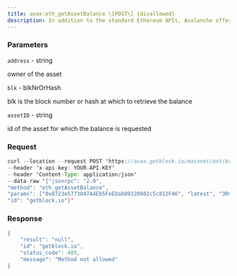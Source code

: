 ```yaml
---
title: avax:eth_getAssetBalance \[POST\] {disallowed}
description: In addition to the standard Ethereum APIs, Avalanche offerseth_getAssetBalance to retrieve the balance of first class AvalancheNative Tokens on the C-Chain (excluding AVAX, which must be fetched witheth_getBalance).
---
```


### Parameters


`address` - string

owner of the asset

`blk` - blkNrOrHash

blk is the block number or hash at which to retrieve the balance

`assetID` - string

id of the asset for which the balance is requested

### Request

``` java
curl --location --request POST 'https://avax.getblock.io/mainnet/ext/bc/C/rpc' 
--header 'x-api-key: YOUR-API-KEY' 
--header 'Content-Type: application/json' 
--data-raw '{"jsonrpc": "2.0",
"method": "eth_getAssetBalance",
"params": ["0x8723e5773847A4Eb5FeEDabD9320802c5c812F46", "latest", "3RvKBAmQnfYionFXMfW5P8TDZgZiogKbHjM8cjpu16LKAgF5T"],
"id": "getblock.io"}'
```

###  Response

``` java
{
    "result": "null",
    "id": "getblock.io",
    "status_code": 405,
    "message": "Method not allowed"
}
```

